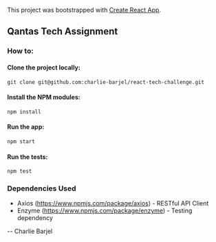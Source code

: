 This project was bootstrapped with [Create React App](https://github.com/facebook/create-react-app).

## Qantas Tech Assignment

### How to:

#### Clone the project locally:
`git clone git@github.com:charlie-barjel/react-tech-challenge.git`

#### Install the NPM modules:
`npm install`

#### Run the app:
`npm start`

#### Run the tests:
`npm test`

### Dependencies Used
 * Axios (https://www.npmjs.com/package/axios) - RESTful API Client
 * Enzyme (https://www.npmjs.com/package/enzyme) - Testing dependency


-- Charlie Barjel

